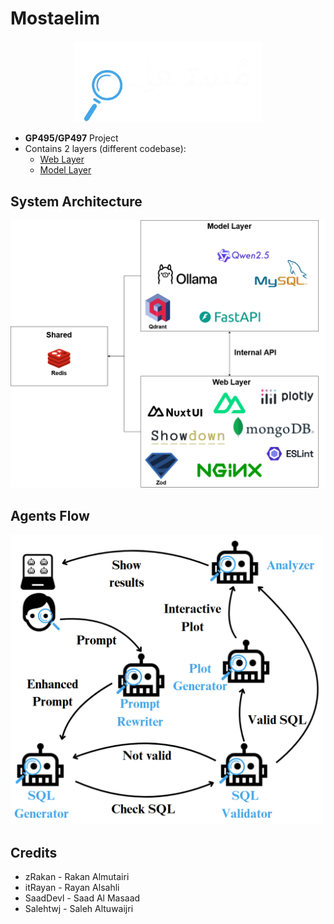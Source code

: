 # Mostaelim
<p align="center">
    <img src='./assets/logo.png' width="300" />
</p>

* **GP495/GP497** Project
* Contains 2 layers (different codebase):
    - [Web Layer](GP495-Web)
    - [Model Layer](GP495-Model-API)

## System Architecture
<img src='./assets/Architecture.png' />

## Agents Flow
<img src='./assets/AgentsFlow.png' width="500" />

## Credits
* zRakan - Rakan Almutairi
* itRayan - Rayan Alsahli
* SaadDevl - Saad Al Masaad
* Salehtwj - Saleh Altuwaijri